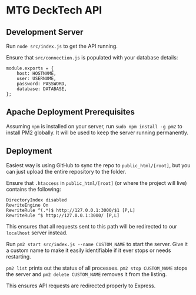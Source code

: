 # MTG DeckTech API

## Development Server

Run `node src/index.js` to get the API running.

Ensure that `src/connection.js` is populated with your database details:

```
module.exports = {
	host: HOSTNAME,
	user: USERNAME,
	password: PASSWORD,
	database: DATABASE,
};
```

## Apache Deployment Prerequisites

Assuming `npm` is installed on your server, run `sudo npm install -g pm2` to install PM2 globally. It will be used to keep the server running permanently.

## Deployment

Easiest way is using GitHub to sync the repo to `public_html/[root]`, but you can just upload the entire repository to the folder.

Ensure that `.htaccess` in `public_html/[root]` (or where the project will live) contains the following:
```
DirectoryIndex disabled
RewriteEngine On
RewriteRule ^(.*)$ http://127.0.0.1:3000/$1 [P,L]
RewriteRule ^$ http://127.0.0.1:3000/ [P,L]
```

This ensures that all requests sent to this path will be redirected to our `localhost` server instead.

Run `pm2 start src/index.js --name CUSTOM_NAME` to start the server. Give it a custom name to make it easily identifiable if it ever stops or needs restarting.

`pm2 list` prints out the status of all processes. `pm2 stop CUSTOM_NAME` stops the server and `pm2 delete CUSTOM_NAME` removes it from the listing.

This ensures API requests are redirected properly to Express.